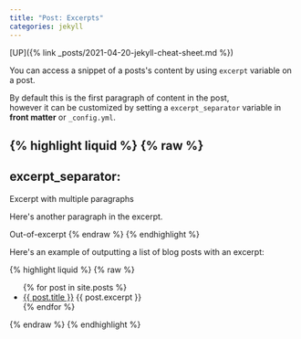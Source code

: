 ```yaml
---
title: "Post: Excerpts"
categories: jekyll
---
```


[UP]({% link _posts/2021-04-20-jekyll-cheat-sheet.md %})

You can access a snippet of a posts's content by using `excerpt` variable on a post.

By default this is the first paragraph of content in the post,  
however it can be customized by setting a `excerpt_separator` variable in **front matter** or `_config.yml`.

{% highlight liquid %}
{% raw %}
---
excerpt_separator: <!--more-->
---

Excerpt with multiple paragraphs

Here's another paragraph in the excerpt.
<!--more-->
Out-of-excerpt
{% endraw %}
{% endhighlight %}

Here's an example of outputting a list of blog posts with an excerpt:

{% highlight liquid %}
{% raw %}
<ul>
  {% for post in site.posts %}
    <li>
      <a href="{{ post.url }}">{{ post.title }}</a>
      {{ post.excerpt }}
    </li>
  {% endfor %}
</ul>
{% endraw %}
{% endhighlight %}
